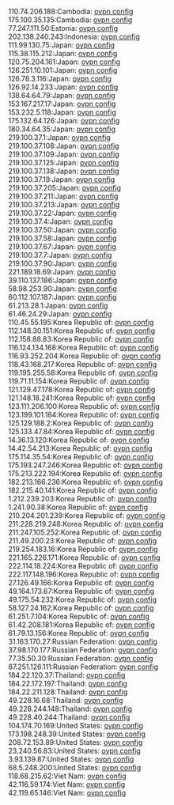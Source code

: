 110.74.206.188:Cambodia: [ovpn config](vpn/110_74_206_188.ovpn)  
175.100.35.135:Cambodia: [ovpn config](vpn/175_100_35_135.ovpn)  
77.247.111.50:Estonia: [ovpn config](vpn/77_247_111_50.ovpn)  
202.138.240.243:Indonesia: [ovpn config](vpn/202_138_240_243.ovpn)  
111.99.130.75:Japan: [ovpn config](vpn/111_99_130_75.ovpn)  
115.38.115.212:Japan: [ovpn config](vpn/115_38_115_212.ovpn)  
120.75.204.161:Japan: [ovpn config](vpn/120_75_204_161.ovpn)  
126.251.10.101:Japan: [ovpn config](vpn/126_251_10_101.ovpn)  
126.78.3.116:Japan: [ovpn config](vpn/126_78_3_116.ovpn)  
126.92.14.233:Japan: [ovpn config](vpn/126_92_14_233.ovpn)  
138.64.64.79:Japan: [ovpn config](vpn/138_64_64_79.ovpn)  
153.167.217.17:Japan: [ovpn config](vpn/153_167_217_17.ovpn)  
153.232.5.118:Japan: [ovpn config](vpn/153_232_5_118.ovpn)  
175.132.64.126:Japan: [ovpn config](vpn/175_132_64_126.ovpn)  
180.34.64.35:Japan: [ovpn config](vpn/180_34_64_35.ovpn)  
219.100.37.1:Japan: [ovpn config](vpn/219_100_37_1.ovpn)  
219.100.37.108:Japan: [ovpn config](vpn/219_100_37_108.ovpn)  
219.100.37.109:Japan: [ovpn config](vpn/219_100_37_109.ovpn)  
219.100.37.125:Japan: [ovpn config](vpn/219_100_37_125.ovpn)  
219.100.37.138:Japan: [ovpn config](vpn/219_100_37_138.ovpn)  
219.100.37.19:Japan: [ovpn config](vpn/219_100_37_19.ovpn)  
219.100.37.205:Japan: [ovpn config](vpn/219_100_37_205.ovpn)  
219.100.37.211:Japan: [ovpn config](vpn/219_100_37_211.ovpn)  
219.100.37.213:Japan: [ovpn config](vpn/219_100_37_213.ovpn)  
219.100.37.22:Japan: [ovpn config](vpn/219_100_37_22.ovpn)  
219.100.37.4:Japan: [ovpn config](vpn/219_100_37_4.ovpn)  
219.100.37.50:Japan: [ovpn config](vpn/219_100_37_50.ovpn)  
219.100.37.58:Japan: [ovpn config](vpn/219_100_37_58.ovpn)  
219.100.37.67:Japan: [ovpn config](vpn/219_100_37_67.ovpn)  
219.100.37.7:Japan: [ovpn config](vpn/219_100_37_7.ovpn)  
219.100.37.90:Japan: [ovpn config](vpn/219_100_37_90.ovpn)  
221.189.18.69:Japan: [ovpn config](vpn/221_189_18_69.ovpn)  
39.110.137.186:Japan: [ovpn config](vpn/39_110_137_186.ovpn)  
58.98.253.90:Japan: [ovpn config](vpn/58_98_253_90.ovpn)  
60.112.107.187:Japan: [ovpn config](vpn/60_112_107_187.ovpn)  
61.213.28.1:Japan: [ovpn config](vpn/61_213_28_1.ovpn)  
61.46.24.29:Japan: [ovpn config](vpn/61_46_24_29.ovpn)  
110.45.55.195:Korea Republic of: [ovpn config](vpn/110_45_55_195.ovpn)  
112.148.30.151:Korea Republic of: [ovpn config](vpn/112_148_30_151.ovpn)  
112.158.88.83:Korea Republic of: [ovpn config](vpn/112_158_88_83.ovpn)  
116.124.134.168:Korea Republic of: [ovpn config](vpn/116_124_134_168.ovpn)  
116.93.252.204:Korea Republic of: [ovpn config](vpn/116_93_252_204.ovpn)  
118.43.168.217:Korea Republic of: [ovpn config](vpn/118_43_168_217.ovpn)  
119.195.255.58:Korea Republic of: [ovpn config](vpn/119_195_255_58.ovpn)  
119.71.11.154:Korea Republic of: [ovpn config](vpn/119_71_11_154.ovpn)  
121.129.47.178:Korea Republic of: [ovpn config](vpn/121_129_47_178.ovpn)  
121.148.18.241:Korea Republic of: [ovpn config](vpn/121_148_18_241.ovpn)  
123.111.206.100:Korea Republic of: [ovpn config](vpn/123_111_206_100.ovpn)  
123.199.101.184:Korea Republic of: [ovpn config](vpn/123_199_101_184.ovpn)  
125.129.188.2:Korea Republic of: [ovpn config](vpn/125_129_188_2.ovpn)  
125.133.47.84:Korea Republic of: [ovpn config](vpn/125_133_47_84.ovpn)  
14.36.13.120:Korea Republic of: [ovpn config](vpn/14_36_13_120.ovpn)  
14.42.54.213:Korea Republic of: [ovpn config](vpn/14_42_54_213.ovpn)  
175.114.35.54:Korea Republic of: [ovpn config](vpn/175_114_35_54.ovpn)  
175.193.247.246:Korea Republic of: [ovpn config](vpn/175_193_247_246.ovpn)  
175.213.222.194:Korea Republic of: [ovpn config](vpn/175_213_222_194.ovpn)  
182.213.166.236:Korea Republic of: [ovpn config](vpn/182_213_166_236.ovpn)  
182.215.40.141:Korea Republic of: [ovpn config](vpn/182_215_40_141.ovpn)  
1.212.239.203:Korea Republic of: [ovpn config](vpn/1_212_239_203.ovpn)  
1.241.90.38:Korea Republic of: [ovpn config](vpn/1_241_90_38.ovpn)  
210.204.201.239:Korea Republic of: [ovpn config](vpn/210_204_201_239.ovpn)  
211.228.219.248:Korea Republic of: [ovpn config](vpn/211_228_219_248.ovpn)  
211.247.105.252:Korea Republic of: [ovpn config](vpn/211_247_105_252.ovpn)  
211.49.200.23:Korea Republic of: [ovpn config](vpn/211_49_200_23.ovpn)  
219.254.183.16:Korea Republic of: [ovpn config](vpn/219_254_183_16.ovpn)  
221.165.226.171:Korea Republic of: [ovpn config](vpn/221_165_226_171.ovpn)  
222.114.18.224:Korea Republic of: [ovpn config](vpn/222_114_18_224.ovpn)  
222.117.148.196:Korea Republic of: [ovpn config](vpn/222_117_148_196.ovpn)  
27.126.49.166:Korea Republic of: [ovpn config](vpn/27_126_49_166.ovpn)  
49.164.173.67:Korea Republic of: [ovpn config](vpn/49_164_173_67.ovpn)  
49.175.54.232:Korea Republic of: [ovpn config](vpn/49_175_54_232.ovpn)  
58.127.24.162:Korea Republic of: [ovpn config](vpn/58_127_24_162.ovpn)  
61.251.7.104:Korea Republic of: [ovpn config](vpn/61_251_7_104.ovpn)  
61.42.208.181:Korea Republic of: [ovpn config](vpn/61_42_208_181.ovpn)  
61.79.13.156:Korea Republic of: [ovpn config](vpn/61_79_13_156.ovpn)  
31.163.170.27:Russian Federation: [ovpn config](vpn/31_163_170_27.ovpn)  
37.98.170.177:Russian Federation: [ovpn config](vpn/37_98_170_177.ovpn)  
77.35.50.30:Russian Federation: [ovpn config](vpn/77_35_50_30.ovpn)  
87.251.126.111:Russian Federation: [ovpn config](vpn/87_251_126_111.ovpn)  
184.22.120.37:Thailand: [ovpn config](vpn/184_22_120_37.ovpn)  
184.22.172.197:Thailand: [ovpn config](vpn/184_22_172_197.ovpn)  
184.22.211.128:Thailand: [ovpn config](vpn/184_22_211_128.ovpn)  
49.228.16.68:Thailand: [ovpn config](vpn/49_228_16_68.ovpn)  
49.228.244.148:Thailand: [ovpn config](vpn/49_228_244_148.ovpn)  
49.228.40.244:Thailand: [ovpn config](vpn/49_228_40_244.ovpn)  
104.174.70.169:United States: [ovpn config](vpn/104_174_70_169.ovpn)  
173.198.248.39:United States: [ovpn config](vpn/173_198_248_39.ovpn)  
208.72.153.89:United States: [ovpn config](vpn/208_72_153_89.ovpn)  
23.240.56.83:United States: [ovpn config](vpn/23_240_56_83.ovpn)  
3.93.139.87:United States: [ovpn config](vpn/3_93_139_87.ovpn)  
68.5.248.200:United States: [ovpn config](vpn/68_5_248_200.ovpn)  
118.68.215.62:Viet Nam: [ovpn config](vpn/118_68_215_62.ovpn)  
42.116.59.174:Viet Nam: [ovpn config](vpn/42_116_59_174.ovpn)  
42.119.65.146:Viet Nam: [ovpn config](vpn/42_119_65_146.ovpn)  
